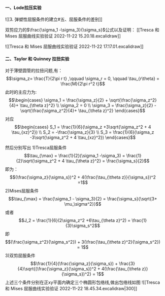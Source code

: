 #### 一、Lode拉压实验

![[3. 弹塑性屈服条件的建立#五、屈服条件的差别]]

双剪应力的$\frac{\sigma_1 -\sigma_3}{\sigma_s}$公式以及证明：
[[Tresca 和 Mises 屈服曲线实验验证 2022-11-22 15.20.18.excalidraw]]

![[Tresca 和 Mises 屈服曲线实验验证 2022-11-22 17.17.01.excalidraw]]

#### 二、Taylor 和 Quinney 拉扭实验

对于薄壁圆管的拉扭问题,有：
$$\sigma_z=  \frac{T}{2\pi r t} ,\qquad \sigma_r = 0, \qquad \tau_{r\theta} = \frac{M}{2\pi r^2 t}$$
此时的主应力为:
$$\begin{cases}
\sigma_1 =  \frac{\sigma_z}{2} + \sqrt{\frac{\sigma_z^2}{4}+ \tau_{\theta z}^2} \\
\sigma_2 = 0 \\
\sigma_3 = \frac{\sigma_z}{2} - \sqrt{\frac{\sigma_z^2}{4}+ \tau_{\theta z}^2}
\end{cases}$$
对应
$$\begin{cases}
S_1 = \frac{1}{6}(\sigma_z +3\sqrt{\sigma_z^2 + 4 \tau_{xz}^2}) \\
S_2 = -\frac{\sigma_z}{3} \\
S_3 = \frac{1}{6}(\sigma_z -3\sqrt{\sigma_z^2 + 4 \tau_{xz}^2})
\end{cases}$$

然后分别写出
1)Tresca屈服条件
$$\tau_{\max} = \frac{1}{2}(\sigma_1 -\sigma_3) = \frac{1}{2}\sqrt{\sigma_z^2 + 4 \tau_{\theta z}^2} = \frac{\sigma_s}{2}$$
即为：
$$(\frac{\sigma_z}{\sigma_s})^2 + 4(\frac{\tau_{\theta z}}{\sigma_s})^2 =1$$
2)Mises屈服条件
$$\tau_{\max} = \frac{\sigma_1 - \sigma_3}{2} = \frac{\sigma_s}{\sqrt{3+ \mu_\sigma^2}}$$
或者
$$J_2 = \frac{1}{6}(2\sigma_z^2 +6\tau_{\theta z}^2) = \frac{1}{3}\sigma_s^2$$
即$$(\frac{\sigma_z^2}{\sigma_s^2}) + 3(\frac{\tau_{\theta z}^2}{\sigma_s^2}) = 1$$
3)双剪屈服条件
$$\frac{1}{4}(\frac{\sigma_z}{\sigma_s}) + \frac{3}{4}\sqrt{(\frac{\sigma_z}{\sigma_s})^2 + 4(\frac{\tau_{\theta z}}{\sigma_s})^2} = 1$$
上述三个条件分别在正xy平面内确定三个椭圆形包络线,做出包络线如图
![[Tresca 和 Mises 屈服曲线实验验证 2022-11-22 18.45.34.excalidraw|300]]


